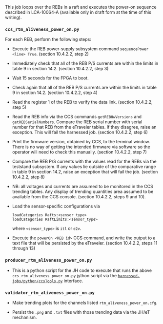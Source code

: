 This job loops over the REBs in a raft and executes the power-on sequence
described in LCA-10064-A (available only in draft form at the time of this
writing).

### `ccs_rtm_aliveness_power_on.py`

For each REB, perform the following steps:

* Execute the REB power-supply subsystem command `sequencePower <line> True`.
  (section 10.4.2.2, step 2)

* Immediately check that all of the REB P/S currents are within the
  limits in table 9 in section 14.2.  (section 10.4.2.2, step 3)

* Wait 15 seconds for the FPGA to boot.

* Check again that all of the REB P/S currents are within the
  limits in table 9 in section 14.2.  (section 10.4.2.2, step 4)

* Read the register 1 of the REB to verify the data link.
  (section 10.4.2.2, step 5)

* Read the REB info via the CCS commands `getREBHwVersions` and
  `getREBSerialNumbers`.  Compare the REB serial number with serial
  number for that REB from the eTraveler tables.  If they disagree,
  raise an exception.  This will fail the harnessed job.
  (section 10.4.2.2, step 6)

* Print the firmware version, obtained by CCS, to the terminal window.
  There is no way of getting the intended firmware via software so the
  operator will need to check this manually.  (section 10.4.2.2, step 7)

* Compare the REB P/S currents with the values read for the REBs via
  the teststand subsystem.  If any values lie outside of the
  comparative range in table 9 in section 14.2, raise an exception
  that will fail the job.  (section 10.4.2.2, step 8)

* NB: all voltages and currents are assumed to be monitored in the CCS
  trending tables.  Any display of trending quantities area assumed to
  be available from the CCS console. (section 10.4.2.2, steps 9 and 10).

* Load the sensor-specific configurations via
  ```
  loadCategories Rafts:<sensor_type>
  loadCategories RaftLimits:<sensor_type>
  ```
  where `<sensor_type>` is `itl` or `e2v`.

* Execute the `powerOn <REB id>` CCS command, and write the output
  to a text file that will be persisted by the eTraveler.
  (section 10.4.2.2, steps 11 through 13)

### `producer_rtm_aliveness_power_on.py`

* This is a python script for the JH code to execute that runs
  the above `ccs_rtm_aliveness_power_on.py` jython script via the
  [`harnessed-jobs/python/ccsTools.py`](https://github.com/lsst-camera-dh/harnessed-jobs/blob/master/python/ccsTools.py) interface.

### `validator_rtm_aliveness_power_on.py`

* Make trending plots for the channels listed
  `rtm_aliveness_power_on.cfg`.

* Persist the `.png` and `.txt` files with those trending data via
  the JH/eT mechanism.
